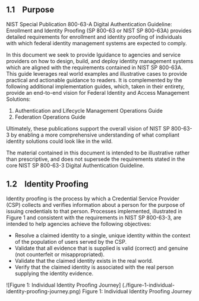 ## 1.1    Purpose

NIST Special Publication 800-63-A Digital Authentication Guideline: Enrollment and Identity Proofing (SP 800-63 or NIST SP 800-63A) provides detailed requirements for enrollment and identity proofing of individuals with which federal identity management systems are expected to comply.

In this document we seek to provide Iguidance to agencies and service providers on how to design, build, and deploy identity management systems which are aligned with the requirements contained in NIST SP 800-63A. This guide leverages real world examples and illustrative cases to provide practical and actionable guidance to readers. It is complemented by the following additional implementation guides, which, taken in their entirety, provide an end-to-end vision for Federal Identity and Access Management Solutions:

1. Authentication and Lifecycle Management Operations Guide
1. Federation Operations Guide

Ultimately, these publications support the overall vision of NIST SP 800-63-3 by enabling a more comprehensive understanding of what compliant identity solutions could look like in the wild.

The material contained in this document is intended to be illustrative rather than prescriptive, and does not supersede the requirements stated in the core NIST SP 800-63-3 Digital Authentication Guideline. 

## 1.2    Identity Proofing

Identity proofing is the process by which a Credential Service Provider (CSP) collects and verifies information about a person for the purpose of issuing credentials to that person. Processes implemented, illustrated in Figure 1 and consistent with the requirements in NIST SP 800-63-3, are intended to help agencies achieve the following objectives:

- Resolve a claimed identity to a single, unique identity within the context of the population of users served by the CSP.
- Validate that all evidence that is supplied is valid (correct) and genuine (not counterfeit or misappropriated).
- Validate that the claimed identity exists in the real world.
- Verify that the claimed identity is associated with the real person supplying the identity evidence.
  
![Figure 1: Individual Identity Proofing Journey] (./figure-1-individual-identity-proofing-journey.png)
Figure 1: Individual Identity Proofing Journey
